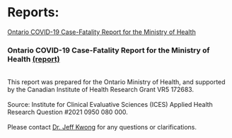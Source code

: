 # Reports: 
<a href="##ontario-covid-19-case-fatality-report-for-the-ministry-of-health">Ontario COVID-19 Case-Fatality Report for the Ministry of Health</a>


### Ontario COVID-19 Case-Fatality Report for the Ministry of Health [(report)](https://github.com/mishra-lab/cihr-multiprovince-covid-project/blob/main/Reports/Ontario%20COVID-19%20Case-Fatality%20Report%20for%20the%20Ministry%20of%20Health.pdf)
<br>This report was prepared for the Ontario Ministry of Health, and supported by the Canadian Institute of Health Research Grant VR5 172683.</br>
<br>Source: Institute for Clinical Evaluative Sciences (ICES) Applied Health Research Question #2021 0950 080 000.</br>
<br>Please contact [Dr. Jeff Kwong](mailto:jeff.kwong@utoronto.ca) for any questions or clarifications.</br>

